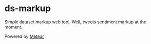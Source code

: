 ds-markup
=========

Simple dataset markup web tool. Well, tweets sentiment markup at the moment.

Powered by [Meteor](http://www.meteor.com/)
